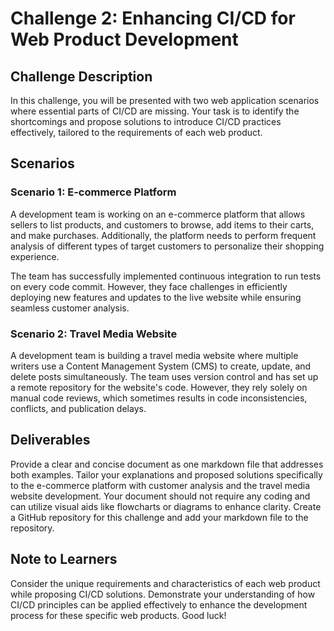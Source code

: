 # Challenge 2: Enhancing CI/CD for Web Product Development

## Challenge Description

In this challenge, you will be presented with two web application scenarios where essential parts of CI/CD are missing. Your task is to identify the shortcomings and propose solutions to introduce CI/CD practices effectively, tailored to the requirements of each web product.

## Scenarios

### Scenario 1: E-commerce Platform

A development team is working on an e-commerce platform that allows sellers to list products, and customers to browse, add items to their carts, and make purchases. Additionally, the platform needs to perform frequent analysis of different types of target customers to personalize their shopping experience.

The team has successfully implemented continuous integration to run tests on every code commit. However, they face challenges in efficiently deploying new features and updates to the live website while ensuring seamless customer analysis.

### Scenario 2: Travel Media Website

A development team is building a travel media website where multiple writers use a Content Management System (CMS) to create, update, and delete posts simultaneously. The team uses version control and has set up a remote repository for the website's code. However, they rely solely on manual code reviews, which sometimes results in code inconsistencies, conflicts, and publication delays.

## Deliverables

Provide a clear and concise document as one markdown file that addresses both examples. Tailor your explanations and proposed solutions specifically to the e-commerce platform with customer analysis and the travel media website development. Your document should not require any coding and can utilize visual aids like flowcharts or diagrams to enhance clarity. Create a GitHub repository for this challenge and add your markdown file to the repository.

## Note to Learners

Consider the unique requirements and characteristics of each web product while proposing CI/CD solutions. Demonstrate your understanding of how CI/CD principles can be applied effectively to enhance the development process for these specific web products. Good luck!
